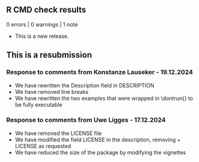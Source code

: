 ## R CMD check results

0 errors | 0 warnings | 1 note

* This is a new release.

## This is a resubmission

### Response to comments from Konstanze Lauseker - 19.12.2024

- We have rewritten the Description field in DESCRIPTION
- We have removed line breaks
- We have rewritten the two examples that were wrapped in \dontrun{} to be fully executable

### Response to comments from Uwe Ligges - 17.12.2024

- We have removed the LICENSE file
- We have modified the field LICENSE in the description, removing + LICENSE as requested
- We have reduced the size of the package by modifying the vignettes
